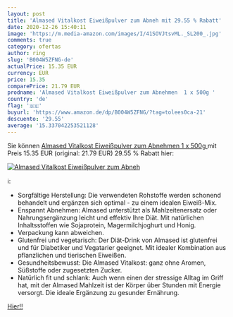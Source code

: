 ```yaml
---
layout: post
title: 'Almased Vitalkost Eiweißpulver zum Abneh mit 29.55 % Rabatt'
date: 2020-12-26 15:40:11
image: 'https://m.media-amazon.com/images/I/41SOVJtsvML._SL200_.jpg'
comments: true
category: ofertas
author: ring
slug: 'B004W5ZFNG-de'
actualPrice: 15.35 EUR
currency: EUR
price: 15.35
comparePrice: 21.79 EUR
prodname: 'Almased Vitalkost Eiweißpulver zum Abnehmen  1 x 500g '
country: 'de'
flag: '🇩🇪'
buyurl: 'https://www.amazon.de/dp/B004W5ZFNG/?tag=tolees0ca-21'
descuento: '29.55'
average: '15.337042253521128'
---
```


Sie können [Almased Vitalkost Eiweißpulver zum Abnehmen  1 x 500g ](https://www.amazon.de/dp/B004W5ZFNG/?tag=tolees0ca-21) mit Preis 15.35 EUR (original: 21.79 EUR) 29.55 % Rabatt hier:

[![Almased Vitalkost Eiweißpulver zum Abneh](https://m.media-amazon.com/images/I/41SOVJtsvML._SL200_.jpg)](https://www.amazon.de/dp/B004W5ZFNG/?tag=tolees0ca-21)

ℹ️:

- Sorgfältige Herstellung: Die verwendeten Rohstoffe werden schonend behandelt und ergänzen sich optimal - zu einem idealen Eiweiß-Mix.
- Enspannt Abnehmen: Almased unterstützt als Mahlzeitenersatz oder Nahrungsergänzung leicht und effektiv Ihre Diät. Mit natürlichen Inhaltsstoffen wie Sojaprotein, Magermilchjoghurt und Honig.
- Verpackung kann abweichen.
- Glutenfrei und vegetarisch: Der Diät-Drink von Almased ist glutenfrei und für Diabetiker und Vegatarier geeignet. Mit idealer Kombination aus pflanzlichen und tierischen Eiweißen.
- Gesundheitsbewusst: Die Almased Vitalkost: ganz ohne Aromen, Süßstoffe oder zugesetzten Zucker.
- Natürlich fit und schlank: Auch wenn einen der stressige Alltag im Griff hat, mit der Almased Mahlzeit ist der Körper über Stunden mit Energie versorgt. Die ideale Ergänzung zu gesunder Ernährung.

[Hier!!](https://www.amazon.de/dp/B004W5ZFNG/?tag=tolees0ca-21)
